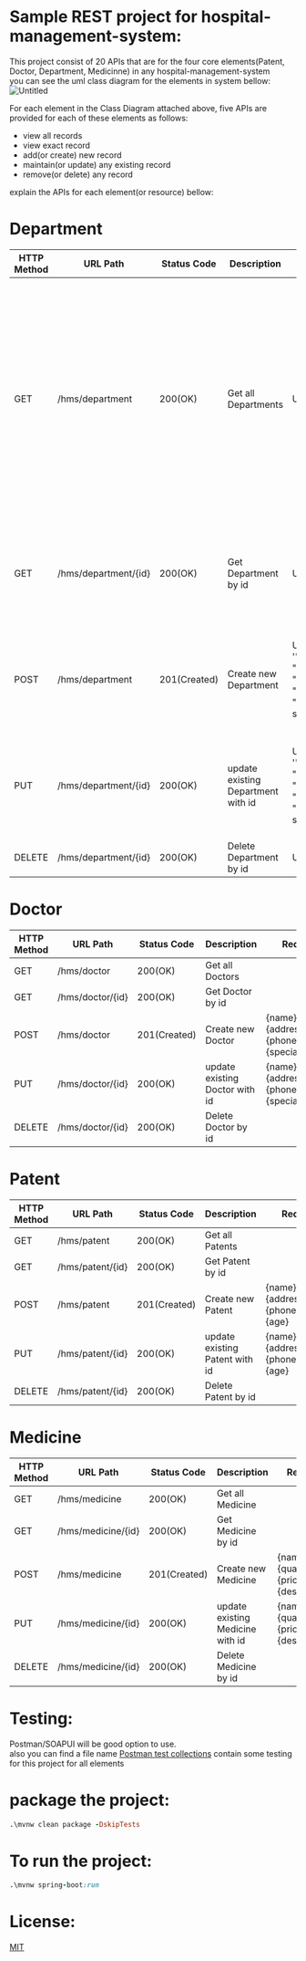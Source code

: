 # Sample REST project for hospital-management-system:
This project consist of 20 APIs that are for the four core elements(Patent, Doctor, Department, Medicinne) in any hospital-management-system  
you can see the uml class diagram for the elements in system bellow:  
![Untitled](https://github.com/MohamadAlwan/hospital-management-system/assets/91935195/fc1cdb4a-27c5-484c-9f33-619c05b40604)

For each element in the Class Diagram attached above, five APIs are provided for each of these elements as follows:
- view all records 
- view exact record
- add(or create) new record
- maintain(or update) any existing record
- remove(or delete) any record

explain the APIs for each element(or resource) bellow:
# Department
| HTTP Method | URL Path | Status Code | Description | Request | Response |
| --- | --- | --- | --- | --- | --- |
| GET | /hms/department | 200(OK) | Get all Departments | URL:/hms/department | [ { "id": 1, "name": "mohamad elwan", "address": "Ramallah", "phoneNumber": 5978755, "specialization": "brain surgery" }, { "id": 2, "name": "mohamad kharmah", "address": "Ramallah", "phoneNumber": 5978888, "specialization": "heart surgery" } ] | 
| GET | /hms/department/{id} | 200(OK) | Get Department by id | URL: /hms/department/1 | { "id": 1, "name": "mohamad elwan", "address": "Ramallah", "phoneNumber": 5978755, "specialization": "brain surgery" } | 
| POST | /hms/department | 201(Created) | Create new Department | URL:/hms/department  '''Body''':{ "phoneNumber":"05978755", "name":"mohamad elwan", "address":"Ramallah", "specialization":"brain surgery" } | { "id": 1, "name": "mohamad elwan", "address": "Ramallah", "phoneNumber": 5978755, "specialization": "brain surgery" } | 
| PUT | /hms/department/{id} | 200(OK) | update existing Department with id | URL: /hms/department/2  '''Body''': { "phoneNumber":"56874448", "name":"mohamad kharmah", "address":"Ramallah", "specialization":"heart surgery" } | { "id": 2, "name": "mohamad kharmah", "address": "Ramallah", "phoneNumber": 56874448, "specialization": "heart surgery" } |
| DELETE | /hms/department/{id} | 200(OK) | Delete Department by id | URL: /hms/department/2  | Deleted successfully | 

# Doctor
| HTTP Method | URL Path | Status Code | Description | Request | Response |
| --- | --- | --- | --- | --- | --- |
| GET | /hms/doctor | 200(OK) | Get all Doctors | | | 
| GET | /hms/doctor/{id} | 200(OK) | Get Doctor by id | | | 
| POST | /hms/doctor | 201(Created) | Create new Doctor | {name} {address} {phoneNumber} {specialization} | | 
| PUT | /hms/doctor/{id} | 200(OK) | update existing Doctor with id | {name} {address} {phoneNumber} {specialization} | |
| DELETE | /hms/doctor/{id} | 200(OK) | Delete Doctor by id | | Deleted successfully |

# Patent
| HTTP Method | URL Path | Status Code | Description | Request | Response |
| --- | --- | --- | --- | --- | --- |
| GET | /hms/patent | 200(OK) | Get all Patents | | | 
| GET | /hms/patent/{id} | 200(OK) | Get Patent by id | | | 
| POST | /hms/patent | 201(Created) | Create new Patent | {name} {address} {phoneNumber} {age} | | 
| PUT | /hms/patent/{id} | 200(OK) | update existing Patent with id | {name} {address} {phoneNumber} {age} | |
| DELETE | /hms/patent/{id} | 200(OK) | Delete Patent by id | | Deleted successfully |

# Medicine
| HTTP Method | URL Path | Status Code | Description | Request | Response |
| --- | --- | --- | --- | --- | --- |
| GET | /hms/medicine | 200(OK) | Get all Medicine | | | 
| GET | /hms/medicine/{id} | 200(OK) | Get Medicine by id | | | 
| POST | /hms/medicine | 201(Created) | Create new Medicine | {name} {quantity} {price} {description} | | 
| PUT | /hms/medicine/{id} | 200(OK) | update existing Medicine with id | {name} {quantity} {price} {description} | |
| DELETE | /hms/medicine/{id} | 200(OK) | Delete Medicine by id | | Deleted successfully |

# Testing:
Postman/SOAPUI will be good option to use.  
also you can find a file name [Postman test collections](https://github.com/MohamadAlwan/hospital-management-system/tree/master/Postman_test_colectionss) contain some testing for this project for all elements

# package the project:
```ruby
.\mvnw clean package -DskipTests
```
# To run the project:
```ruby
.\mvnw spring-boot:run
```
# License:
[MIT](https://choosealicense.com/licenses/mit/)
